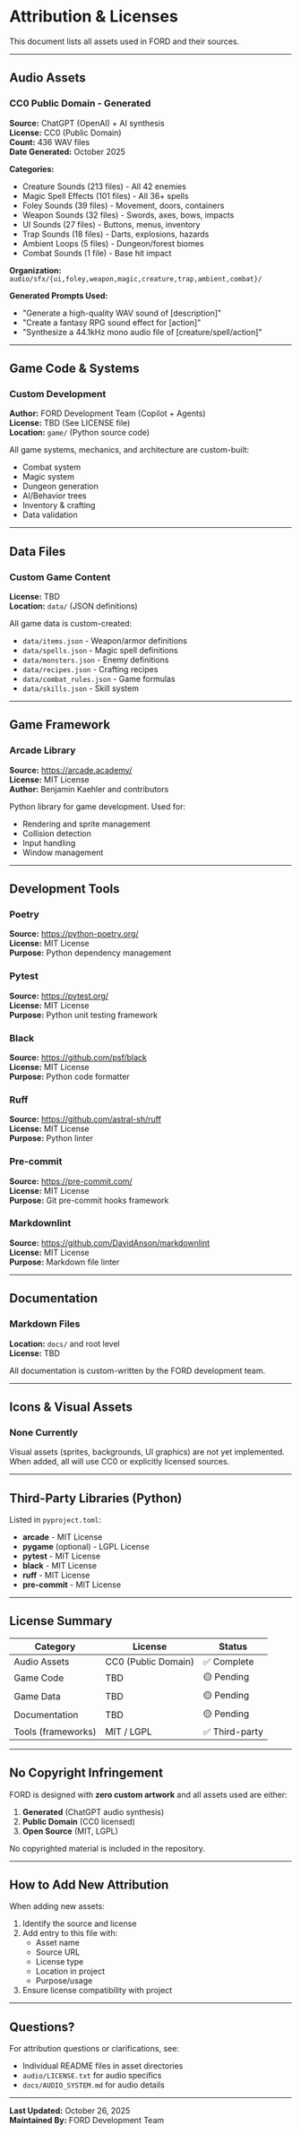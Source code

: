 # Attribution & Licenses

This document lists all assets used in FORD and their sources.

---

## Audio Assets

### CC0 Public Domain - Generated

**Source:** ChatGPT (OpenAI) + AI synthesis  
**License:** CC0 (Public Domain)  
**Count:** 436 WAV files  
**Date Generated:** October 2025

**Categories:**
- Creature Sounds (213 files) - All 42 enemies
- Magic Spell Effects (101 files) - All 36+ spells
- Foley Sounds (39 files) - Movement, doors, containers
- Weapon Sounds (32 files) - Swords, axes, bows, impacts
- UI Sounds (27 files) - Buttons, menus, inventory
- Trap Sounds (18 files) - Darts, explosions, hazards
- Ambient Loops (5 files) - Dungeon/forest biomes
- Combat Sounds (1 file) - Base hit impact

**Organization:** `audio/sfx/{ui,foley,weapon,magic,creature,trap,ambient,combat}/`

**Generated Prompts Used:**
- "Generate a high-quality WAV sound of [description]"
- "Create a fantasy RPG sound effect for [action]"
- "Synthesize a 44.1kHz mono audio file of [creature/spell/action]"

---

## Game Code & Systems

### Custom Development

**Author:** FORD Development Team (Copilot + Agents)  
**License:** TBD (See LICENSE file)  
**Location:** `game/` (Python source code)

All game systems, mechanics, and architecture are custom-built:
- Combat system
- Magic system
- Dungeon generation
- AI/Behavior trees
- Inventory & crafting
- Data validation

---

## Data Files

### Custom Game Content

**License:** TBD  
**Location:** `data/` (JSON definitions)

All game data is custom-created:
- `data/items.json` - Weapon/armor definitions
- `data/spells.json` - Magic spell definitions
- `data/monsters.json` - Enemy definitions
- `data/recipes.json` - Crafting recipes
- `data/combat_rules.json` - Game formulas
- `data/skills.json` - Skill system

---

## Game Framework

### Arcade Library

**Source:** https://arcade.academy/  
**License:** MIT License  
**Author:** Benjamin Kaehler and contributors

Python library for game development. Used for:
- Rendering and sprite management
- Collision detection
- Input handling
- Window management

---

## Development Tools

### Poetry

**Source:** https://python-poetry.org/  
**License:** MIT License  
**Purpose:** Python dependency management

### Pytest

**Source:** https://pytest.org/  
**License:** MIT License  
**Purpose:** Python unit testing framework

### Black

**Source:** https://github.com/psf/black  
**License:** MIT License  
**Purpose:** Python code formatter

### Ruff

**Source:** https://github.com/astral-sh/ruff  
**License:** MIT License  
**Purpose:** Python linter

### Pre-commit

**Source:** https://pre-commit.com/  
**License:** MIT License  
**Purpose:** Git pre-commit hooks framework

### Markdownlint

**Source:** https://github.com/DavidAnson/markdownlint  
**License:** MIT License  
**Purpose:** Markdown file linter

---

## Documentation

### Markdown Files

**Location:** `docs/` and root level  
**License:** TBD

All documentation is custom-written by the FORD development team.

---

## Icons & Visual Assets

### None Currently

Visual assets (sprites, backgrounds, UI graphics) are not yet implemented.  
When added, all will use CC0 or explicitly licensed sources.

---

## Third-Party Libraries (Python)

Listed in `pyproject.toml`:

- **arcade** - MIT License
- **pygame** (optional) - LGPL License
- **pytest** - MIT License
- **black** - MIT License
- **ruff** - MIT License
- **pre-commit** - MIT License

---

## License Summary

| Category | License | Status |
|----------|---------|--------|
| Audio Assets | CC0 (Public Domain) | ✅ Complete |
| Game Code | TBD | 🟡 Pending |
| Game Data | TBD | 🟡 Pending |
| Documentation | TBD | 🟡 Pending |
| Tools (frameworks) | MIT / LGPL | ✅ Third-party |

---

## No Copyright Infringement

FORD is designed with **zero custom artwork** and all assets used are either:

1. **Generated** (ChatGPT audio synthesis)
2. **Public Domain** (CC0 licensed)
3. **Open Source** (MIT, LGPL)

No copyrighted material is included in the repository.

---

## How to Add New Attribution

When adding new assets:

1. Identify the source and license
2. Add entry to this file with:
   - Asset name
   - Source URL
   - License type
   - Location in project
   - Purpose/usage
3. Ensure license compatibility with project

---

## Questions?

For attribution questions or clarifications, see:
- Individual README files in asset directories
- `audio/LICENSE.txt` for audio specifics
- `docs/AUDIO_SYSTEM.md` for audio details

---

**Last Updated:** October 26, 2025  
**Maintained By:** FORD Development Team
